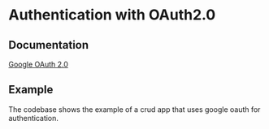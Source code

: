 # Authentication with OAuth2.0
## Documentation
<p>
  <a href="http://www.passportjs.org/packages/passport-google-oauth20/">Google OAuth 2.0</a>
</p>

## Example
The codebase shows the example of a crud app that uses google oauth for authentication. 